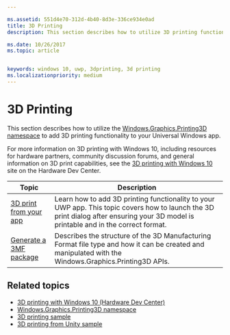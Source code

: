 ```yaml
---

ms.assetid: 551d4e70-312d-4b40-8d3e-336ce934e0ad
title: 3D Printing
description: This section describes how to utilize 3D printing functionality in your Universal Windows app.

ms.date: 10/26/2017
ms.topic: article


keywords: windows 10, uwp, 3dprinting, 3d printing
ms.localizationpriority: medium
---
```

# 3D Printing


This section describes how to utilize the [Windows.Graphics.Printing3D namespace](https://msdn.microsoft.com/library/windows/apps/windows.graphics.printing3d.aspx) to add 3D printing functionality to your Universal Windows app.  

For more information on 3D printing with Windows 10, including resources for hardware partners, community discussion forums, and general information on 3D print capabilities, see the [3D printing with Windows 10](https://developer.microsoft.com/windows/hardware/3d-print-support-windows-10) site on the Hardware Dev Center.

| Topic | Description |
|-------|-------------|
| [3D print from your app](3d-print-from-app.md) | Learn how to add 3D printing functionality to your UWP app. This topic covers how to launch the 3D print dialog after ensuring your 3D model is printable and in the correct format. |
| [Generate a 3MF package](generate-3mf.md) | Describes the structure of the 3D Manufacturing Format file type and how it can be created and manipulated with the Windows.Graphics.Printing3D APIs. |

## Related topics

* [3D printing with Windows 10 (Hardware Dev Center)](https://developer.microsoft.com/windows/hardware/3d-print-support-windows-10)
* [Windows.Graphics.Printing3D namespace](https://msdn.microsoft.com/library/windows/apps/windows.graphics.printing3d.aspx)
* [3D printing sample](https://github.com/Microsoft/Windows-universal-samples/tree/master/Samples/3DPrinting)
* [3D printing from Unity sample](https://github.com/Microsoft/Windows-universal-samples/tree/master/Samples/3DPrintingFromUnity)

 
